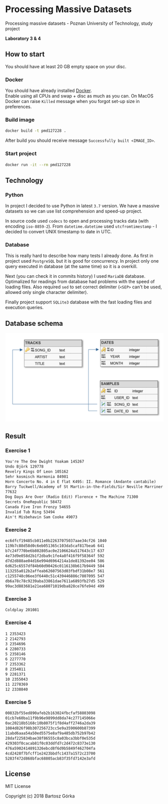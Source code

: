 # Processing Massive Datasets
Processing massive datasets - Poznan University of Technology, study project

__Laboratory 3 & 4__

## How to start
You should have at least 20 GB empty space on your disc.

### Docker
You should have already installed [Docker](https://www.docker.com).  
Enable using all CPUs and swap + disc as much as you can.
On MacOS Docker can raise `Killed` message when you forgot set-up size in preferences.

### Build image
```bash
docker build -t pmd127228 .
```

After build you should receive message `Successfully built <IMAGE_ID>`.

### Start project
```bash
docker run -it --rm pmd127228
```

## Technology
### Python
In project I decided to use Python in latest `3.7` version.
We have a massive datasets so we can use list comprehension and speed-up project.

In source code used `codecs` to open and processing tracks data (with encoding `iso-8859-2`).
From `datetime.datetime` used `utcfromtimestamp` - I decided to convert UNIX timestamp to date in UTC.

### Database
This is really hard to describe how many tests I already done.
As first in project used `PostgreSQL` but it is good for concurrency.
In project only one query executed in database (at the same time) so it is a overkill.

Next (you can check it in commits history) I used `MariaDB` database.
Optimalized for readings from database had problems with the speed of loading files.
Also required `sed` to set correct delimiter (`<SEP>` can't be used, allowed only single character delimiter).

Finally project support `SQLite3` database with the fast loading files and execution queries.

## Database schema
![Database schema](schema.png)

## Result
### Exercise 1
```
You're The One Dwight Yoakam 145267
Undo Björk 129778
Revelry Kings Of Leon 105162
Sehr kosmisch Harmonia 84981
Horn Concerto No. 4 in E flat K495: II. Romance (Andante cantabile) Barry Tuckwell/Academy of St Martin-in-the-Fields/Sir Neville Marriner 77632
Dog Days Are Over (Radio Edit) Florence + The Machine 71300
Secrets OneRepublic 58472
Canada Five Iron Frenzy 54655
Invalid Tub Ring 53494
Ain't Misbehavin Sam Cooke 49073
```

### Exercise 2
```
ec6dfcf19485cb011e0b22637075037aae34cf26 1040
119b7c88d58d0c6eb051365c103da5caf817bea6 641
b7c24f770be6b802805ac0e2106624a517643c17 637
4e73d9e058d2b1f2dba9c1fe4a8f416f9f58364f 592
d7d2d888ae04d16e994d6964214a1de81392ee04 586
6d625c6557df84b60d90426c0116138b617b9449 584
113255a012b2affeab62607563d03fbdf31b08e7 561
c1255748c06ee3f6440c51c439446886c7807095 547
db6a78c78c9239aba33861dae7611a6893fb27d5 529
99ac3d883681e21ea68071019dba828ce76fe94d 499
```

### Exercise 3
```
Coldplay 201081
```

### Exercise 4
```
1 2353423
2 2142793
3 2354696
4 2280733
5 2358146
6 2277770
7 2353362
8 2354811
9 2281371
10 2355043
11 2278369
12 2338840
```

### Exercise 5
```
00832bf55ed890afeb2b163024fbcfaf58803098
01cb7e60ba11f9b96e9899dd8da74c277145066e
0ac20218b5168c10b8075f1f8d4aff2746a2da39
1084d826f98b307256723cc5e9a3590600b87399
11abd6aaa54a50ed5575e8af9a485db752b97b42
28daf225834bae38f86555c8a03bca3bbf0e535d
429303f0cacab81f0c03ddfd7c2d472c8373e130
476a5902414891326ebcd8f6d9b5849f462704fa
4cd2428f7bfcff1e2423bbdfc1437a1572c23700
5283f472d868bfac68805acb83f35fd7142e3afd
```

## License
MIT License

Copyright (c) 2018 Bartosz Górka
